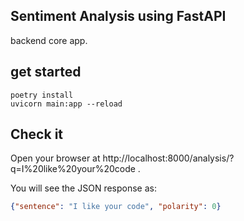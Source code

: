 ## Sentiment Analysis using FastAPI
backend core app.

## get started

```shell
poetry install 
uvicorn main:app --reload
```
## Check it

Open your browser at http://localhost:8000/analysis/?q=I%20like%20your%20code .

You will see the JSON response as:

```json
{"sentence": "I like your code", "polarity": 0}
```
